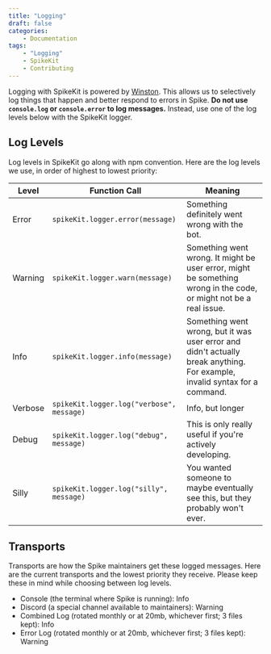 ```yaml
---
title: "Logging"
draft: false
categories:
    - Documentation
tags:
    - "Logging"
    - SpikeKit
    - Contributing
---
```


Logging with SpikeKit is powered by [Winston](https://github.com/winstonjs/winston). This allows us to selectively log things that happen and better respond to errors in Spike. **Do not use `console.log` or `console.error` to log messages.** Instead, use one of the log levels below with the SpikeKit logger.

## Log Levels

Log levels in SpikeKit go along with npm convention. Here are the log levels we use, in order of highest to lowest priority:

Level | Function Call | Meaning
---|---|---
Error|`spikeKit.logger.error(message)`|Something definitely went wrong with the bot.
Warning|`spikeKit.logger.warn(message)`|Something went wrong. It might be user error, might be something wrong in the code, or might not be a real issue.
Info|`spikeKit.logger.info(message)`|Something went wrong, but it was user error and didn't actually break anything. For example, invalid syntax for a command.
Verbose|`spikeKit.logger.log("verbose", message)`|Info, but longer
Debug|`spikeKit.logger.log("debug", message)`|This is only really useful if you're actively developing.
Silly|`spikeKit.logger.log("silly", message)`|You wanted someone to maybe eventually see this, but they probably won't ever.

## Transports

Transports are how the Spike maintainers get these logged messages. Here are the current transports and the lowest priority they receive. Please keep these in mind while choosing between log levels.

- Console (the terminal where Spike is running): Info
- Discord (a special channel available to maintainers): Warning
- Combined Log (rotated monthly or at 20mb, whichever first; 3 files kept): Info
- Error Log (rotated monthly or at 20mb, whichever first; 3 files kept): Warning